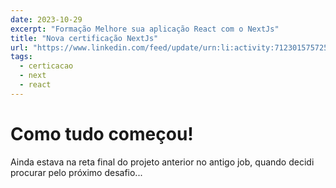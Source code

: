 ```yaml
---
date: 2023-10-29
excerpt: "Formação Melhore sua aplicação React com o NextJs"
title: "Nova certificação NextJs"
url: "https://www.linkedin.com/feed/update/urn:li:activity:7123015757252153344/"
tags:
  - certicacao
  - next
  - react
---
```


# Como tudo começou!

Ainda estava na reta final do projeto anterior no antigo job, quando decidi procurar pelo próximo desafio... 
